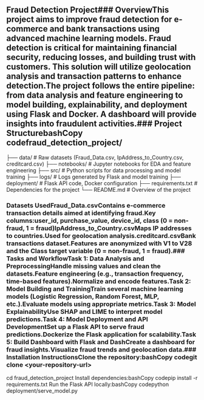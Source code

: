 ## Fraud Detection Project### OverviewThis project aims to improve fraud detection for e-commerce and bank transactions using advanced machine learning models. Fraud detection is critical for maintaining financial security, reducing losses, and building trust with customers. This solution will utilize geolocation analysis and transaction patterns to enhance detection.The project follows the entire pipeline: from data analysis and feature engineering to model building, explainability, and deployment using Flask and Docker. A dashboard will provide insights into fraudulent activities.### Project StructurebashCopy codefraud_detection_project/
├── data/                # Raw datasets (Fraud_Data.csv, IpAddress_to_Country.csv, creditcard.csv)
├── notebooks/           # Jupyter notebooks for EDA and feature engineering
├── src/                 # Python scripts for data processing and model training
├── logs/                # Logs generated by Flask and model training
├── deployment/          # Flask API code, Docker configuration
├── requirements.txt     # Dependencies for the project
└── README.md            # Overview of the project
### Datasets UsedFraud_Data.csvContains e-commerce transaction details aimed at identifying fraud.Key columns:user_id, purchase_value, device_id, class (0 = non-fraud, 1 = fraud)IpAddress_to_Country.csvMaps IP addresses to countries.Used for geolocation analysis.creditcard.csvBank transactions dataset.Features are anonymized with V1 to V28 and the Class target variable (0 = non-fraud, 1 = fraud).### Tasks and WorkflowTask 1: Data Analysis and PreprocessingHandle missing values and clean the datasets.Feature engineering (e.g., transaction frequency, time-based features).Normalize and encode features.Task 2: Model Building and TrainingTrain several machine learning models (Logistic Regression, Random Forest, MLP, etc.).Evaluate models using appropriate metrics.Task 3: Model ExplainabilityUse SHAP and LIME to interpret model predictions.Task 4: Model Deployment and API DevelopmentSet up a Flask API to serve fraud predictions.Dockerize the Flask application for scalability.Task 5: Build Dashboard with Flask and DashCreate a dashboard for fraud insights.Visualize fraud trends and geolocation data.### Installation InstructionsClone the repository:bashCopy codegit clone &lt;your-repository-url&gt;
cd fraud_detection_project
Install dependencies:bashCopy codepip install -r requirements.txt
Run the Flask API locally:bashCopy codepython deployment/serve_model.py

